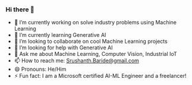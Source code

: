 ### Hi there 👋


- 🔭 I’m currently working on solve industry problems using Machine Learning
- 🌱 I’m currently learning Generative AI
- 👯 I’m looking to collaborate on cool Machine Learning projects
- 🤔 I’m looking for help with Generative AI
- 💬 Ask me about Machine Learning, Computer Vision, Industrial IoT
- 📫 How to reach me: Srushanth.Baride@gmail.com
- 😄 Pronouns: He/Him
- ⚡ Fun fact: I am a Microsoft certified AI-ML Engineer and a freelancer!
